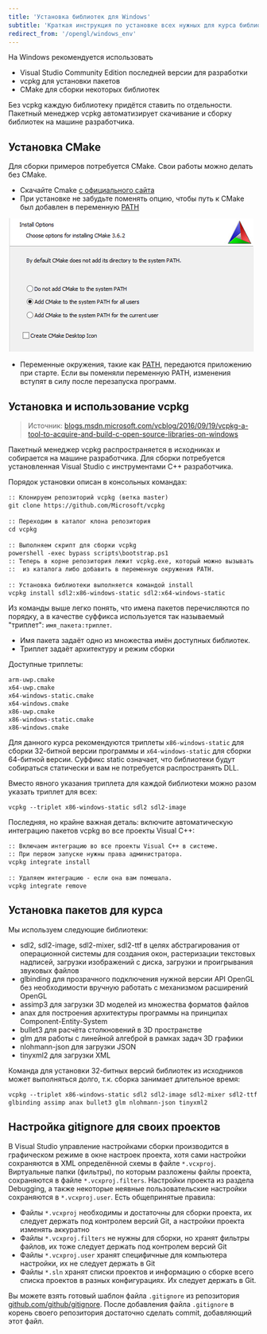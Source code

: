 ```yaml
---
title: 'Установка библиотек для Windows'
subtitle: 'Краткая инструкция по установке всех нужных для курса библиотек для Visual Studio'
redirect_from: '/opengl/windows_env'
---
```


На Windows рекомендуется использовать

- Visual Studio Community Edition последней версии для разработки
- vcpkg для установки пакетов
- CMake для сборки некоторых библиотек

Без vcpkg каждую библиотеку придётся ставить по отдельности. Пакетный менеджер vcpkg автоматизирует скачивание и сборку библиотек на машине разработчика.

## Установка CMake

Для сборки примеров потребуется CMake. Свои работы можно делать без CMake.

- Скачайте Cmake [с официального сайта](https://cmake.org/download/)
- При установке не забудьте поменять опцию, чтобы путь к CMake был добавлен в переменную [PATH](http://superuser.com/questions/284342/what-are-path-and-other-environment-variables-and-how-can-i-set-or-use-them)

![Скриншот](img/cmake_add_to_path.png)

- Переменные окружения, такие как [PATH](http://superuser.com/questions/284342/what-are-path-and-other-environment-variables-and-how-can-i-set-or-use-them), передаются приложению при старте. Если вы поменяли переменную PATH, изменения вступят в силу после перезапуска программ.

## Установка и использование vcpkg

> Источник: [blogs.msdn.microsoft.com/vcblog/2016/09/19/vcpkg-a-tool-to-acquire-and-build-c-open-source-libraries-on-windows](https://blogs.msdn.microsoft.com/vcblog/2016/09/19/vcpkg-a-tool-to-acquire-and-build-c-open-source-libraries-on-windows/)

Пакетный менеджер vcpkg распространяется в исходниках и собирается на машине разработчика. Для сборки потребуется установленная Visual Studio с инструментами C++ разработчика.

Порядок установки описан в консольных командах:

```
:: Клонируем репозиторий vcpkg (ветка master)
git clone https://github.com/Microsoft/vcpkg

:: Переходим в каталог клона репозитория
cd vcpkg

:: Выполняем скрипт для сборки vcpkg
powershell -exec bypass scripts\bootstrap.ps1
:: Теперь в корне репозитория лежит vcpkg.exe, который можно вызывать
::  из каталога либо добавить в переменную окружения PATH.

:: Установка библиотеки выполняется командой install
vcpkg install sdl2:x86-windows-static sdl2:x64-windows-static
```

Из команды выше легко понять, что имена пакетов перечисляются по порядку, а в качестве суффикса используется так называемый "триплет": `имя_пакета:триплет`.

- Имя пакета задаёт одно из множества имён доступных библиотек.
- Триплет задаёт архитектуру и режим сборки

Доступные триплеты:

```
arm-uwp.cmake
x64-uwp.cmake
x64-windows-static.cmake
x64-windows.cmake
x86-uwp.cmake
x86-windows-static.cmake
x86-windows.cmake
```

Для данного курса рекомендуются триплеты `x86-windows-static` для сборки 32-битной версии программы и `x64-windows-static` для сборки 64-битной версии. Суффикс static означает, что библиотеки будут собираться статически и вам не потребуется распространять DLL.

Вместо явного указания триплета для каждой библиотеки можно разом указать триплет для всех:

```
vcpkg --triplet x86-windows-static sdl2 sdl2-image
```

Последняя, но крайне важная деталь: включите автоматическую интеграцию пакетов vcpkg во все проекты Visual C++:

```
:: Включаем интеграцию во все проекты Visual C++ в системе.
:: При первом запуске нужны права администратора.
vcpkg integrate install

:: Удаляем интеграцию - если она вам помешала.
vcpkg integrate remove
```

## Установка пакетов для курса

Мы используем следующие библиотеки:

- sdl2, sdl2-image, sdl2-mixer, sdl2-ttf в целях абстрагирования от операционной системы для создания окон, растеризации текстовых надписей, загрузки изображений с диска, загрузки и проигрывания звуковых файлов
- glbinding для прозрачного подключения нужной версии API OpenGL без необходимости вручную работать с механизмом расширений OpenGL
- assimp3 для загрузки 3D моделей из множества форматов файлов
- anax для построения архитектуры программы на принципах Component-Entity-System
- bullet3 для расчёта столкновений в 3D пространстве
- glm для работы с линейной алгеброй в рамках задач 3D графики
- nlohmann-json для загрузки JSON
- tinyxml2 для загрузки XML

Команда для установки 32-битных версий библиотек из исходников может выполняться долго, т.к. сборка занимает длительное время:

```
vcpkg --triplet x86-windows-static sdl2 sdl2-image sdl2-mixer sdl2-ttf glbinding assimp anax bullet3 glm nlohmann-json tinyxml2
```

## Настройка gitignore для своих проектов

В Visual Studio управление настройками сборки производится в графическом режиме в окне настроек проекта, хотя сами настройки сохраняются в XML определённой схемы в файле `*.vcxproj`. Виртуальные папки (фильтры), по которым разложены файлы проекта, сохраняются в файле `*.vcxproj.filters`. Настройки проекта из раздела Debugging, а также некоторые неявные пользовательские настройки сохраняются в `*.vcxproj.user`. Есть общепринятые правила:

- Файлы `*.vcxproj` необходимы и достаточны для сборки проекта, их следует держать под контролем версий Git, а настройки проекта изменять аккуратно
- Файлы `*.vcxproj.filters` не нужны для сборки, но хранят фильтры файлов, их тоже следует держать под контролем версий Git
- Файлы `*.vcxproj.user` хранят специфичные для компьютера настройки, их не следует держать в Git
- Файлы `*.sln` хранят списки проектов и информацию о сборке всего списка проектов в разных конфигурациях. Их следует держать в Git.

Вы можете взять готовый шаблон файла `.gitignore` из репозитория [github.com/github/gitignore](https://github.com/github/gitignore/blob/master/VisualStudio.gitignore). После добавления файла `.gitignore` в корень своего репозитория достаточно сделать commit, добавляющий этот файл.
